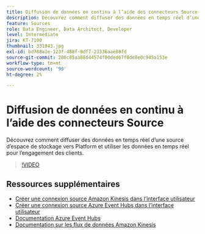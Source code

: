 ```yaml
---
title: Diffusion de données en continu à l’aide des connecteurs Source
description: Découvrez comment diffuser des données en temps réel d’une source d’espace de stockage vers Platform et utiliser les données en temps réel pour l’engagement des clients.
feature: Sources
role: Data Engineer, Data Architect, Developer
level: Intermediate
jira: KT-7100
thumbnail: 331943.jpg
exl-id: bd788a1e-123f-488f-8df7-23336aae88fd
source-git-commit: 286c85aa88d44574f00ded67f0de8e0c945a153e
workflow-type: tm+mt
source-wordcount: '90'
ht-degree: 2%

---
```


# Diffusion de données en continu à l’aide des connecteurs Source

Découvrez comment diffuser des données en temps réel d’une source d’espace de stockage vers Platform et utiliser les données en temps réel pour l’engagement des clients.


>[!VIDEO](https://video.tv.adobe.com/v/331943?learn=on&enablevpops)

## Ressources supplémentaires

* [Créer une connexion source Amazon Kinesis dans l’interface utilisateur](https://experienceleague.adobe.com/docs/experience-platform/sources/ui-tutorials/create/cloud-storage/kinesis.html)
* [Créer une connexion source Azure Event Hubs dans l’interface utilisateur](https://experienceleague.adobe.com/docs/experience-platform/sources/ui-tutorials/create/cloud-storage/eventhub.html)
* [Documentation Azure Event Hubs](https://docs.microsoft.com/en-us/azure/event-hubs/)
* [Documentation sur les flux de données Amazon Kinesis](https://docs.aws.amazon.com/kinesis/index.html)
